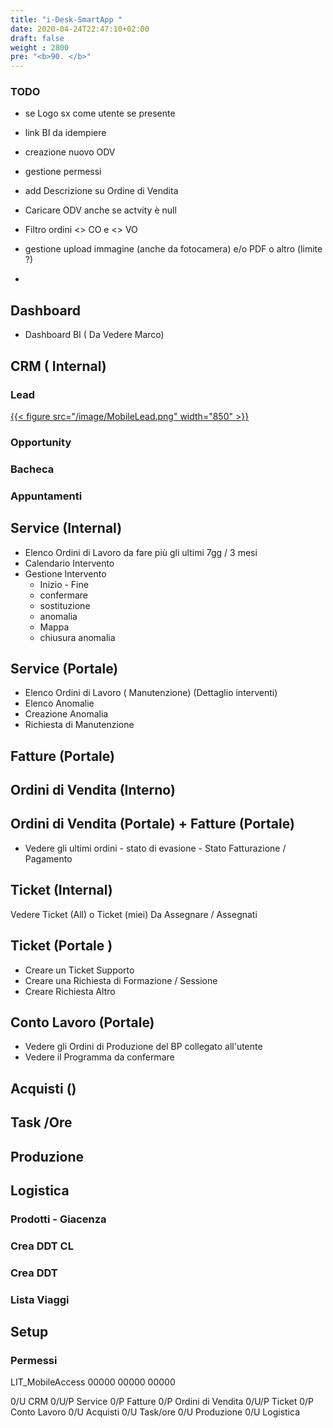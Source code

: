```yaml
---
title: "i-Desk-SmartApp "
date: 2020-04-24T22:47:10+02:00
draft: false
weight : 2800
pre: "<b>90. </b>"
---
```



### TODO
- se  Logo sx come utente se presente
- link BI da idempiere
- creazione nuovo ODV
- gestione permessi
- add Descrizione su Ordine di Vendita
- Caricare ODV anche se actvity è null
- Filtro ordini <> CO e <> VO
- gestione upload immagine (anche da fotocamera) e/o PDF o altro (limite ?)

- 


## Dashboard

- Dashboard BI ( Da Vedere Marco)

## CRM ( Internal)

### Lead

[{{< figure src="/image/MobileLead.png"  width="850"  >}}](/image/MobileLead.png)

### Opportunity

### Bacheca

### Appuntamenti

## Service (Internal)

- Elenco Ordini di Lavoro da fare più gli ultimi 7gg / 3 mesi
- Calendario Intervento
- Gestione Intervento 
  - Inizio - Fine
  - confermare
  - sostituzione
  - anomalia
  - Mappa
  - chiusura anomalia
  

## Service (Portale)

- Elenco Ordini di Lavoro ( Manutenzione)
  (Dettaglio interventi)
- Elenco Anomalie
- Creazione Anomalia
- Richiesta di Manutenzione


## Fatture (Portale)

## 

## Ordini di Vendita (Interno)



## Ordini di Vendita (Portale) + Fatture (Portale)

- Vedere gli ultimi ordini - stato di evasione - Stato Fatturazione  / Pagamento


## Ticket (Internal)

Vedere Ticket (All) o Ticket (miei)  Da Assegnare / Assegnati 




## Ticket (Portale )
- Creare un Ticket Supporto
- Creare una Richiesta di Formazione / Sessione
- Creare Richiesta Altro

## Conto Lavoro (Portale)

- Vedere gli Ordini di Produzione del BP collegato all'utente
- Vedere il Programma da confermare 



## Acquisti ()

## Task /Ore

## Produzione

## Logistica 

### Prodotti - Giacenza

### Crea DDT CL

### Crea DDT

### Lista Viaggi




## Setup

### Permessi

LIT_MobileAccess 00000 00000 00000

0/U     CRM
0/U/P   Service
0/P     Fatture
0/P     Ordini di Vendita
0/U/P   Ticket
0/P     Conto Lavoro
0/U     Acquisti
0/U     Task/ore
0/U     Produzione
0/U     Logistica


